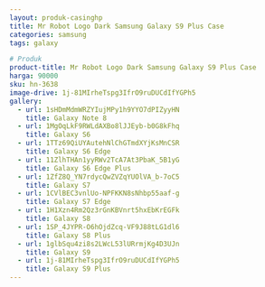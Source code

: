 ```yaml
---
layout: produk-casinghp
title: Mr Robot Logo Dark Samsung Galaxy S9 Plus Case
categories: samsung
tags: galaxy

# Produk
product-title: Mr Robot Logo Dark Samsung Galaxy S9 Plus Case
harga: 90000
sku: hn-3638
image-drive: 1j-81MIrheTspg3IfrO9ruDUCdIfYGPh5
gallery:
  - url: 1sHDmMdmWRZYIujMPy1h9YYO7dPIZyyHN
    title: Galaxy Note 8
  - url: 1MgOqLkF9RWLdAXBo8lJJEyb-b0G8kFhq
    title: Galaxy S6
  - url: 1TTz69QiUYAutehNlChGTmdXYjKsMnCSR
    title: Galaxy S6 Edge
  - url: 11ZlhTHAn1yyRWv2TcA7At3PbaK_5B1yG
    title: Galaxy S6 Edge Plus
  - url: 1ZfZ8Q_YN7rdycQwZVZqYUOlVA_b-7oC5
    title: Galaxy S7
  - url: 1CVlBEC3vnlUo-NPFKKN8sNhbp55aaf-g
    title: Galaxy S7 Edge
  - url: 1H1Xzn4Rm2Qz3rGnKBVnrt5hxEbKrEGFk
    title: Galaxy S8
  - url: 1SP_4JYPR-O6hOjdZcq-VF9J88tLG1dl6
    title: Galaxy S8 Plus
  - url: 1glbSqu4zi8s2LWcL53lURrmjKg4D3UJn
    title: Galaxy S9
  - url: 1j-81MIrheTspg3IfrO9ruDUCdIfYGPh5
    title: Galaxy S9 Plus
---
```


